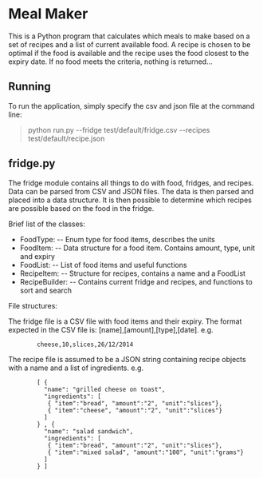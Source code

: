 Meal Maker
==========

This is a Python program that calculates which meals to make based
on a set of recipes and a list of current available food. A recipe 
is chosen to be optimal if the food is available and the recipe uses
the food closest to the expiry date. If no food meets the criteria,
nothing is returned...

Running
-------
To run the application, simply specify the csv and json file at the command line:

> python run.py --fridge test/default/fridge.csv --recipes test/default/recipe.json

fridge.py
---------

The fridge module contains all things to do with food, fridges, and recipes.
Data can be parsed from CSV and JSON files. The data is then parsed and placed
into a data structure. It is then possible to determine which recipes are 
possible based on the food in the fridge.

Brief list of the classes:

* FoodType: 		-- Enum type for food items, describes the units
* FoodItem: 		-- Data structure for a food item. Contains amount, type, unit and expiry
* FoodList: 		-- List of food items and useful functions
* RecipeItem: 	-- Structure for recipes, contains a name and a FoodList
* RecipeBuilder:	-- Contains current fridge and recipes, and functions to sort and search 

File structures:

The fridge file is a CSV file with food items and their expiry. The
format expected in the CSV file is: [name],[amount],[type],[date]. e.g.

			cheese,10,slices,26/12/2014

The recipe file is assumed to be a JSON string containing recipe objects 
with a name and a list of ingredients. e.g.

			[ {
			  "name": "grilled cheese on toast",
			  "ingredients": [
			   { "item":"bread", "amount":"2", "unit":"slices"},
			   { "item":"cheese", "amount":"2", "unit":"slices"}
			  ]
			} , {
			  "name": "salad sandwich",
			  "ingredients": [
			   { "item":"bread", "amount":"2", "unit":"slices"},
			   { "item":"mixed salad", "amount":"100", "unit":"grams"}
			  ]
			} ]

